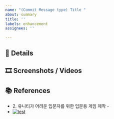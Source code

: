 ```yaml
---
name: "(Commit Message type) Title "
about: summary
title: ''
labels: enhancement
assignees: ''

---
```


## 📌 Details

## 🎞 Screenshots / Videos

## 📚 References
- 2\. 유니티가 어려운 입문자를 위한 입문용 게임 제작 - 
-  [![test](https://i.ytimg.com/vi/_/hq720.jpg)]()
